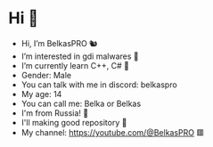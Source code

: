 # Hi 👋
- Hi, I’m BelkasPRO 🐿
- I’m interested in gdi malwares 🦠
- I’m currently learn C++, C# 👀
- Gender: Male
- You can talk with me in discord: belkaspro
- My age: 14
- You can call me: Belka or Belkas 
- I'm from Russia! 🔰
- I'll making good repository 🧾
- My channel: https://youtube.com/@BelkasPRO 🟥
